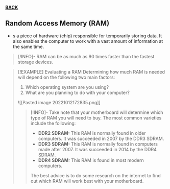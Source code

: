 **[BACK](INTCOMMidtermCh4.md)**

## Random Access Memory (RAM)
- s a piece of hardware (chip) responsible for temporarily storing data. It also enables the computer to work with a vast amount of information at the same time.
>[!INFO]-
>RAM can be as much as 90 times faster than the fastest storage devices.

>[!EXAMPLE] Evaluating a RAM
>Determining how much RAM is needed will depend on the following two main factors:
>1. Which operating system are you using?
>2. What are you planning to do with your computer?
>
>![[Pasted image 20221012172835.png]]
>>[!INFO]-
>>Take note that your motherboard will determine which type of RAM you will need to buy. The most common varieties include the following:
>>- **DDR2 SDRAM:** This RAM is normally found in older computers. It was succeeded in 2007 by the DDR3 SDRAM.
>>- **DDR3 SDRAM:** This RAM is normally found in computers made after 2007. It was succeeded in 2014 by the DDR4 SDRAM.
>>- **DDR4 SDRAM:** This RAM is found in most modern computers.
>>
>> The best advice is to do some research on the internet to find out which RAM will work best with your motherboard.